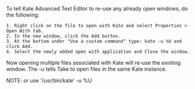 To tell Kate Advanced Text Editor to re-use any already open windows, do the following:
```
1. Right click on the file to open with Kate and select Properties > Open With tab.
2. In the new window, click the Add button.
3. At the bottom under "Use a custom command" type: kate -u %U and click Add.
4. Select the newly added open with application and Close the window.
```
Now opening multiple files associated with Kate will re-use the existing window.
The -u tells Take to open files in the same Kate instance.

NOTE: or use '/usr/bin/kate' -u %U